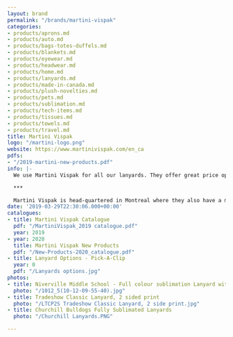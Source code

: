 ```yaml
---
layout: brand
permalink: "/brands/martini-vispak"
categories:
- products/aprons.md
- products/auto.md
- products/bags-totes-duffels.md
- products/blankets.md
- products/eyewear.md
- products/headwear.md
- products/home.md
- products/lanyards.md
- products/made-in-canada.md
- products/plush-novelties.md
- products/pets.md
- products/sublimation.md
- products/tech-items.md
- products/tissues.md
- products/towels.md
- products/travel.md
title: Martini Vispak
logo: "/martini-logo.png"
website: https://www.martinivispak.com/en_ca
pdfs:
- "/2019-martini-new-products.pdf"
info: |-
  We use Martini Vispak for all our lanyards. They offer great price options and high quality product.

  ***

  Martini Vispak is head-quartered in Montreal where they also have a manufacturing facility.  Most products are made in Canada handcrafted from scratch, per order. They also give customers the option to have their order manufactured in Hong Kong, China and South Korea in order to stay competitively. Their overseas products are manufactured making sure that GMP and social and environmental standard practices are met.
date: '2019-03-29T22:30:06.000+00:00'
catalogues:
- title: Martini Vispak Catalogue
  pdf: "/MartiniVispak_2019 catalogue.pdf"
  year: 2019
- year: 2020
  title: Martini Vispak New Products
  pdf: "/New-Products-2020_catalogue.pdf"
- title: Lanyard Options - Pick-A-Clip
  year: 0
  pdf: "/Lanyards options.jpg"
photos:
- title: Niverville Middle School - Full colour sublimation Lanyard with breakaway
  photo: "/1012_5(10-12-09-55-40).jpg"
- title: Tradeshow Classic Lanyard, 2 sided print
  photo: "/LTCP2S Tradeshow Classic Lanyard, 2 side print.jpg"
- title: Churchill Bulldogs Fully Sublimated Lanyards
  photo: "/Churchill Lanyards.PNG"

---
```

